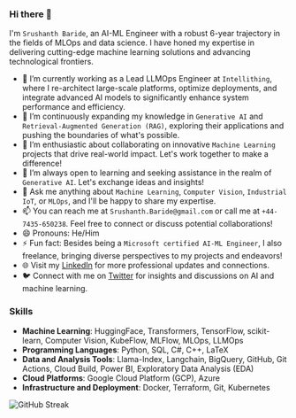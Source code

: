 ### Hi there 👋

I'm `Srushanth Baride`, an AI-ML Engineer with a robust 6-year trajectory in the fields of MLOps and data science. I have honed my expertise in delivering cutting-edge machine learning solutions and advancing technological frontiers.

- 🔭 I’m currently working as a Lead LLMOps Engineer at `Intellithing`, where I re-architect large-scale platforms, optimize deployments, and integrate advanced AI models to significantly enhance system performance and efficiency.
- 🌱 I’m continuously expanding my knowledge in `Generative AI` and `Retrieval-Augmented Generation (RAG)`, exploring their applications and pushing the boundaries of what's possible.
- 👯 I’m enthusiastic about collaborating on innovative `Machine Learning` projects that drive real-world impact. Let's work together to make a difference!
- 🤔 I’m always open to learning and seeking assistance in the realm of `Generative AI`. Let's exchange ideas and insights!
- 💬 Ask me anything about `Machine Learning`, `Computer Vision`, `Industrial IoT`, or `MLOps`, and I'll be happy to share my expertise.
- 📫 You can reach me at `Srushanth.Baride@gmail.com` or call me at `+44-7435-650238`. Feel free to connect or discuss potential collaborations!
- 😄 Pronouns: He/Him
- ⚡ Fun fact: Besides being a `Microsoft certified AI-ML Engineer`, I also freelance, bringing diverse perspectives to my projects and endeavors!
- 🌐 Visit my [LinkedIn](https://www.linkedin.com/in/srushanthbaride/) for more professional updates and connections.
- 🐦 Connect with me on [Twitter](https://twitter.com/SrushanthBaride) for insights and discussions on AI and machine learning.

### Skills
- **Machine Learning**: HuggingFace, Transformers, TensorFlow, scikit-learn, Computer Vision, KubeFlow, MLFlow, MLOps, LLMOps
- **Programming Languages**: Python, SQL, C#, C++, LaTeX
- **Data and Analysis Tools**: Llama-Index, Langchain, BigQuery, GitHub, Git Actions, Cloud Build, Power BI, Exploratory Data Analysis (EDA)
- **Cloud Platforms**: Google Cloud Platform (GCP), Azure
- **Infrastructure and Deployment**: Docker, Terraform, Git, Kubernetes

![GitHub Streak](https://github-readme-streak-stats.herokuapp.com?user=Srushanth&theme=transparent)

